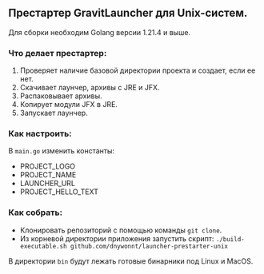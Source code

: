 ## Престартер GravitLauncher для Unix-систем.

Для сборки необходим Golang версии 1.21.4 и выше.

### Что делает престартер:
1. Проверяет наличие базовой директории проекта и создает, если ее нет.
2. Скачивает лаунчер, архивы c JRE и JFX.
3. Распаковывает архивы.
4. Копирует модули JFX в JRE.
5. Запускает лаунчер.

### Как настроить:
В `main.go` изменить константы:
- PROJECT_LOGO 
- PROJECT_NAME
- LAUNCHER_URL
- PROJECT_HELLO_TEXT 

### Как собрать:
- Клонировать репозиторий с помощью команды `git clone`.
- Из корневой директории приложения запустить скрипт:
`./build-executable.sh github.com/dnywonnt/launcher-prestarter-unix`

В директории `bin` будут лежать готовые бинарники под Linux и MacOS.
